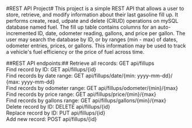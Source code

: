 #REST API Project#
This project is a simple REST API that allows a user to store, retrieve, and modify information about their last gasoline fill up.  It performs create, read, udpate and delete (CRUD) operations on mySQL database named fuel.  The fill up table contains columns for an auto-incremented ID, date, odometer reading, gallons, and price per gallon.  The user may search the database by ID, or by ranges (min - max) of dates, odometer entries, prices, or gallons.  This information may be used to track a vehicle's fuel efficiency or the price of fuel across time.

##REST API endpoints:##
Retrieve all records:             GET api/fillups  
Find record by ID:                GET api/fillups/{id}  
Find records by date range:       GET api/fillups/date/{min: yyyy-mm-dd}/  
                                      {max: yyyy-mm-dd}  
Find records by odometer range:   GET api/fillups/odometer/{min}/{max}  
Find records by price range:      GET api/fillups/price/{min}/{max}  
Find records by gallons range:    GET api/fillups/gallons/{min}/{max}  
Delete record by ID:              DELETE api/fillups/{id}  
Replace record by ID:             PUT api/fillups/{id}  
Add new record:                   POST api/fillups/{id}  

